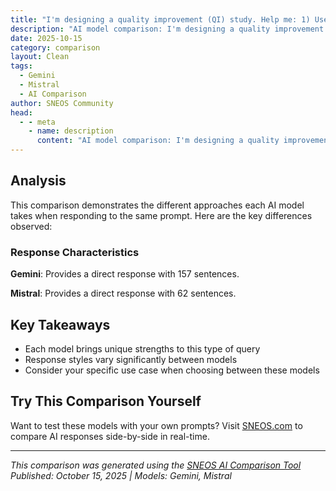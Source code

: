 ```yaml
---
title: "I'm designing a quality improvement (QI) study. Help me: 1) Use PDSA (Plan-Do-Study-Act) cycles"
description: "AI model comparison: I'm designing a quality improvement (QI) study. Help me: 1) Use PDSA (Plan-Do-Study-Act) cycles..."
date: 2025-10-15
category: comparison
layout: Clean
tags:
  - Gemini
  - Mistral
  - AI Comparison
author: SNEOS Community
head:
  - - meta
    - name: description
      content: "AI model comparison: I'm designing a quality improvement (QI) study. Help me: 1) Use PDSA (Plan-Do-Study-Act) cycles..."
---
```


<ChatComparison
  title="I'm designing a quality improvement (QI) study. Help me: 1) Use PDSA (Plan-Do-Study-Act) cycles"
  prompt="I'm designing a quality improvement (QI) study. Help me: 1) Use PDSA (Plan-Do-Study-Act) cycles"
  :responses='{"Gemini": "Designing a Quality Improvement (QI) study using PDSA (Plan-Do-Study-Act) cycles is a highly effective, iterative approach. It allows you to test changes on a small scale, learn from the results, and refine your interventions before wider implementation.\n\nHere\u0027s a comprehensive guide to using PDSA cycles in your QI study:\n\n---\n\n## 1. Understanding PDSA Cycles in a QI Study\n\nA QI study often involves a series of interconnected PDSA cycles, not just one. You start with small tests of change, learn, and then expand the scope or refine the intervention in subsequent cycles. Think of it as a **learning spiral**, where each cycle builds on the last.\n\n**The overall framework for your QI study should include:**\n\n*   **Problem Identification:** What specific problem are you trying to solve? (e.g., high readmission rates, medication errors, long wait times).\n*   **Aim Statement:** A SMART (Specific, Measurable, Achievable, Relevant, Time-bound) goal for your QI study. (e.g., \u0022Reduce hospital readmission rates for CHF patients by 20% within 12 months\u0022).\n*   **Measures:** How will you know if your changes are leading to improvement?\n    *   **Outcome Measures:** Directly linked to your aim (e.g., readmission rate).\n    *   **Process Measures:** Track how well your intervention is being implemented (e.g., % of CHF patients receiving post-discharge follow-up call).\n    *   **Balancing Measures:** Monitor for unintended consequences (e.g., staff burnout, increased costs).\n*   **Interventions/Changes Ideas:** Brainstorm potential solutions to address the problem and achieve your aim. These are the \u0022things\u0022 you\u0027ll test in your PDSA cycles.\n*   **QI Team:** Who will be involved in planning, doing, studying, and acting on the changes? Include diverse perspectives (front-line staff, leadership, patients).\n\nOnce you have this foundation, you can start your first PDSA cycle.\n\n---\n\n## The Four Stages of a PDSA Cycle\n\nLet\u0027s break down each step:\n\n### P: PLAN (What are we going to test and how?)\n\nThis is the most critical stage, requiring careful thought and preparation.\n\n**Key Questions to Answer:**\n\n*   **What change are we testing?** (Be specific)\n*   **What is the objective of this test?** (Why are we doing this specific PDSA?)\n*   **Who will carry out the test?** (Specific individuals, roles)\n*   **Where will the test take place?** (Specific unit, clinic, room)\n*   **When will the test occur?** (Specific date, time, duration)\n*   **What data will we collect?** (What measures, how will it be collected, who collects it?)\n*   **What do we predict will happen?** (Hypothesize the outcome \u2013 this helps you learn later)\n*   **What resources do we need?** (Training, materials, time)\n\n**Actionable Steps:**\n\n1.  **Define the Specific Change:** Choose ONE specific intervention or a small part of a larger intervention to test. For example, instead of \u0022implement a new discharge bundle,\u0022 start with \u0022test the new patient education handout component of the discharge bundle.\u0022\n2.  **Establish a Clear Objective for *this specific cycle*:** This should be small-scale. Example: \u0022To test if the new patient education handout is understandable by 3 patients in Ward A over the next two days, and identify any unclear sections.\u0022\n3.  **Predict the Outcome:** What do you expect to happen? \u0022We predict the handout will be understood by 2 out of 3 patients, but one section on medication reconciliation may be confusing.\u0022 This prediction helps you analyze results.\n4.  **Identify Participants \u0026 Scope:** Start very small.\n    *   **Who:** 1-2 staff members.\n    *   **What:** With 1-3 patients/tasks.\n    *   **When:** Over a short period (e.g., one shift, one day).\n5.  **Plan Data Collection:**\n    *   What specific data points will you collect (e.g., time, yes/no, observations, direct feedback)?\n    *   How will you collect it (e.g., simple checklist, brief survey, direct observation, informal notes)?\n    *   Who is responsible for data collection?\n    *   When will the data be collected?\n\n**Example (Continuing from CHF readmissions):**\n*   **Change:** Implementing a structured post-discharge follow-up phone call script.\n*   **Objective (for PDSA 1):** To test if the new phone call script can be delivered by one nurse to two CHF patients within 10 minutes, and identify initial barriers to its use.\n*   **Prediction:** The nurse will be able to complete the call within 10 minutes for both patients, but may forget one or two script elements due to unfamiliarity.\n*   **Who/Where/When:** Nurse A, to 2 CHF patients discharged on Tuesday, during Wednesday morning shift.\n*   **Data Collection:** Nurse A will use a simple checklist to self-assess adherence to script points, note call duration, and capture patient feedback (e.g., \u0022Was the call helpful?\u0022).\n\n### D: DO (Carry out the plan)\n\nExecute your plan, collect data, and observe what happens.\n\n**Key Questions to Answer:**\n\n*   Did we follow the plan exactly? If not, what deviations occurred?\n*   What observations did we make during the test?\n*   What data did we collect?\n\n**Actionable Steps:**\n\n1.  **Execute the Plan:** Implement the change exactly as planned in the \u0022P\u0022 stage.\n2.  **Collect Data:** Systematically gather the data you decided on.\n3.  **Observe and Document:**\n    *   Note any unexpected events, problems, or successes.\n    *   Document deviations from the plan (e.g., \u0022Only one patient was available,\u0022 \u0022The computer system was down\u0022).\n    *   Gather anecdotal feedback from those involved (staff, patients).\n\n**Example (Continuing):**\n*   Nurse A uses the script for two patients.\n*   Nurse A collects data on call duration, adherence to script, and asks patients about helpfulness.\n*   Nurse A notes that one patient seemed confused by a specific medical term and that finding the patient\u0027s discharge summary in the EMR took longer than expected.\n\n### S: STUDY (Analyze results and learn)\n\nThis is where you make sense of the data and compare it to your predictions.\n\n**Key Questions to Answer:**\n\n*   What did the data show?\n*   Did the results match our predictions? Why or why not?\n*   What went well?\n*   What didn\u0027t go well?\n*   What did we learn from this test?\n\n**Actionable Steps:**\n\n1.  **Analyze the Data:** Look at the collected data.\n    *   Compare numerical data to your target or baseline.\n    *   Review qualitative feedback.\n2.  **Compare to Predictions:** Did your prediction hold true? If not, what were the discrepancies? Understanding why predictions were wrong is a key learning opportunity.\n3.  **Summarize Learnings:**\n    *   What worked well?\n    *   What were the challenges or unexpected issues?\n    *   What insights did you gain?\n    *   Involve the team in this discussion.\n\n**Example (Continuing):**\n*   **Data showed:** Call 1: 12 minutes, 8/10 script points covered. Call 2: 11 minutes, 9/10 script points covered. Both patients found the call helpful.\n*   **Comparison to Prediction:** Call duration was slightly longer than predicted (10 mins). Most script points were covered, supporting the prediction of slight misses.\n*   **Learnings:**\n    *   The script is generally effective and helpful.\n    *   More efficient access to discharge summaries is needed.\n    *   The medical term identified as confusing by a patient needs simplification or a layperson\u0027s explanation.\n    *   The nurse suggested adding a small \u0022check-off\u0022 box next to each script item to aid adherence.\n\n### A: ACT (What\u0027s next?)\n\nBased on what you learned in the \u0022Study\u0022 phase, decide on your next steps. This closes one cycle and often leads directly into the \u0022Plan\u0022 phase of the next.\n\n**Key Questions to Answer:**\n\n*   Based on our learning, what should we do next?\n*   Do we need to adopt, adapt, abandon, or run the test again?\n\n**Actionable Steps (Choose one or a combination):**\n\n1.  **Adopt:** If the change worked perfectly on a small scale, and you\u0027re confident, you might adopt it and spread it to a slightly larger group or implement it more widely. (Rare after a single small test).\n2.  **Adapt/Refine:** Most common outcome. Modify the change based on what you learned and plan for the next PDSA cycle with the refined intervention.\n3.  **Abandon:** If the change was ineffective, harmful, or not feasible, discard it and brainstorm new ideas.\n4.  **Repeat/Run another test:** If the results were inconclusive, or you want to test the *same* change under different conditions (e.g., with a different team member, on a different unit).\n\n**Example (Continuing):**\n*   **Decision:** Adapt the script and plan the next PDSA.\n*   **Next Steps (leading to PDSA Cycle 2 - Plan phase):**\n    1.  **Revise the script:** Simplify the confusing medical term and add a prompt/explanation. Incorporate a checkbox feature.\n    2.  **Address system barrier:** Collaborate with IT/management to explore faster access to discharge summaries for follow-up calls. (This might be a separate, parallel QI project or a dependency for future PDSA cycles).\n    3.  **Plan PDSA Cycle 2:** Test the *revised* script with two different nurses and four CHF patients over the next week. Expand data collection to include staff feedback on the new checkbox feature and efficiency of EMR access.\n\n---\n\n## The Iterative Nature: Connecting PDSA Cycles\n\n*   **Cycle 1 (Small Scale):** Test the fundamental idea, identify major flaws.\n*   **Cycle 2 (Refinement):** Incorporate learning from Cycle 1, test the revised change, expand scope slightly.\n*   **Cycle 3 (Testing Variation/Larger Scale):** Test the refined change with more people, different times, or different settings.\n*   **Cycle N (Implementation \u0026 Spread):** Once confidence is high and the change is robust, plan for wider implementation and monitor for sustainability.\n\nAlways document each PDSA cycle, including your plan, what happened, what you learned, and what you decided to do next. This creates a valuable record of your improvement journey.\n\nBy diligently following these steps, your QI study will be structured, data-driven, and highly effective in achieving your improvement aims. Good luck!", "Mistral": "Certainly! The PDSA (Plan-Do-Study-Act) cycle is a powerful tool for quality improvement (QI) studies. It helps you systematically test changes, measure their impact, and make informed decisions. Here\u2019s a step-by-step guide to using PDSA cycles in your QI study:\n\n### 1. Plan\n**Objective:**\n- Clearly define the goal of your QI study. What specific problem are you trying to address?\n\n**Team:**\n- Assemble a multidisciplinary team that includes stakeholders who will be affected by the changes.\n\n**Data Collection:**\n- Identify the data you need to collect to measure the impact of your changes. This could include baseline data, process metrics, and outcome metrics.\n\n**Change Ideas:**\n- Brainstorm potential changes that could improve the process or outcome. Use tools like fishbone diagrams, process mapping, or root cause analysis to identify areas for improvement.\n\n**Hypothesis:**\n- Formulate a hypothesis about what you expect to happen when you implement the change.\n\n**Plan for Implementation:**\n- Develop a detailed plan for implementing the change. Include who will do what, when, and how.\n\n### 2. Do\n**Implementation:**\n- Carry out the planned change on a small scale. This could be in a single unit, with a small group of patients, or over a short period.\n\n**Documentation:**\n- Document the process of implementation, including any challenges or unexpected events.\n\n### 3. Study\n**Data Analysis:**\n- Collect and analyze the data to determine the impact of the change. Compare the results to your baseline data and your hypothesis.\n\n**Reflection:**\n- Reflect on what went well and what didn\u2019t. Consider both quantitative data and qualitative feedback from stakeholders.\n\n**Learning:**\n- Identify lessons learned from the implementation. What worked? What didn\u2019t? Why?\n\n### 4. Act\n**Decision Making:**\n- Based on the data and reflection, decide whether to adopt the change, modify it, or abandon it.\n\n**Standardization:**\n- If the change is successful, standardize it and integrate it into routine practice.\n\n**Next Cycle:**\n- Plan the next PDSA cycle to test further improvements or refinements.\n\n### Example of a PDSA Cycle in a QI Study\n\n**Scenario:**\nYou are trying to reduce the average length of stay (LOS) for patients admitted with pneumonia.\n\n**Cycle 1:**\n\n**Plan:**\n- **Objective:** Reduce the average LOS for pneumonia patients by 1 day.\n- **Team:** Include nurses, physicians, respiratory therapists, and administrative staff.\n- **Data Collection:** Collect baseline data on current LOS, discharge processes, and patient outcomes.\n- **Change Ideas:** Implement a standardized discharge checklist.\n- **Hypothesis:** Implementing a standardized discharge checklist will reduce LOS by ensuring all necessary steps are completed efficiently.\n- **Plan for Implementation:** Develop the checklist, train staff, and pilot it in one ward.\n\n**Do:**\n- Implement the checklist in the pilot ward for one month.\n- Document any issues or feedback from staff.\n\n**Study:**\n- Collect data on LOS, patient satisfaction, and staff feedback.\n- Analyze the data to see if there is a reduction in LOS.\n- Reflect on the implementation process and identify any barriers or facilitators.\n\n**Act:**\n- If the checklist reduces LOS, standardize it and implement it hospital-wide.\n- If not, modify the checklist based on feedback and plan another PDSA cycle.\n\n**Cycle 2:**\n\n**Plan:**\n- **Objective:** Further reduce LOS by 0.5 days.\n- **Change Ideas:** Add a daily multidisciplinary round to the discharge process.\n- **Hypothesis:** Daily rounds will improve communication and coordination, further reducing LOS.\n- **Plan for Implementation:** Develop a schedule for rounds, train staff, and pilot it in the same ward.\n\n**Do:**\n- Implement daily rounds for one month.\n- Document any issues or feedback from staff.\n\n**Study:**\n- Collect data on LOS, patient satisfaction, and staff feedback.\n- Analyze the data to see if there is a further reduction in LOS.\n- Reflect on the implementation process and identify any barriers or facilitators.\n\n**Act:**\n- If daily rounds reduce LOS, standardize them and implement them hospital-wide.\n- If not, modify the rounds based on feedback and plan another PDSA cycle.\n\n### Tips for Success\n- **Start Small:** Begin with small-scale changes to minimize risk and gather data.\n- **Iterate Quickly:** Use short cycles to test and refine changes rapidly.\n- **Engage Stakeholders:** Involve all relevant stakeholders to ensure buy-in and gather diverse perspectives.\n- **Document Everything:** Keep detailed records of each cycle to inform future improvements.\n\nBy following these steps, you can effectively use PDSA cycles to drive continuous improvement in your QI study."}' published-date="{DateTime.UtcNow:HH:mm}"
/>

## Analysis

This comparison demonstrates the different approaches each AI model takes when responding to the same prompt. Here are the key differences observed:

### Response Characteristics

**Gemini**: Provides a direct response with 157 sentences. 

**Mistral**: Provides a direct response with 62 sentences. 

## Key Takeaways

- Each model brings unique strengths to this type of query
- Response styles vary significantly between models
- Consider your specific use case when choosing between these models

## Try This Comparison Yourself

Want to test these models with your own prompts? Visit [SNEOS.com](https://sneos.com) to compare AI responses side-by-side in real-time.

---

*This comparison was generated using the [SNEOS AI Comparison Tool](https://sneos.com)*
*Published: October 15, 2025 | Models: Gemini, Mistral*
